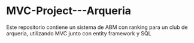 # MVC-Project---Arqueria
Este repositorio contiene un sistema de ABM con ranking para un club de arqueria, utilizando  MVC junto con entity framework y SQL 
